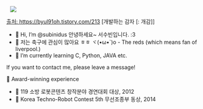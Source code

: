   </a> <a href="https://www.instagram.com/peasubinusone/">
<img
src="http://img.shields.io/badge/-Instagram-white?style=flat&logo=Instagram&link=https://www.instagram.com/peasubinusone/"
style="height : auto; margin-left : 10px; margin-right : 10px;"/>

출처: https://byul91oh.tistory.com/213 [개발하는 감자 [: 개감]]

- 👋 Hi, I’m @subinidus 안녕하세요~ 서수빈입니다. :3
- 👀 저는 축구에 관심이 많아요 ㅎㅎ ヾ(•ω•`)o - The reds (which means fan of liverpool.)
- 🌱 I’m currently learning C, Python, JAVA etc.

If you want to contact me, please leave a message!

👑 Award-winning experience

- 🤖 119 소방 로봇콘텐츠 창작분야 경연대회 대상, 2012
- 🔌 Korea Techno-Robot Contest 5th 무선조종부 동상, 2014
